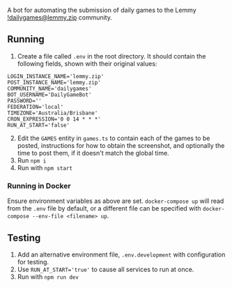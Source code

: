 A bot for automating the submission of daily games to the Lemmy [!dailygames@lemmy.zip](https://lemmy.zip/c/dailygames) community.

## Running

1. Create a file called `.env` in the root directory. It should contain the following fields,
shown with their original values:

```env
LOGIN_INSTANCE_NAME='lemmy.zip'
POST_INSTANCE_NAME='lemmy.zip'
COMMUNITY_NAME='dailygames'
BOT_USERNAME='DailyGameBot'
PASSWORD=''
FEDERATION='local'
TIMEZONE='Australia/Brisbane'
CRON_EXPRESSION='0 0 14 * * *'
RUN_AT_START='false'
```

2. Edit the `GAMES` entity in `games.ts` to contain each of the games to be posted, instructions for how to obtain the screenshot, and optionally the time to post them, if it doesn't match the global time.
3. Run `npm i`
4. Run with `npm start`

### Running in Docker

Ensure environment variables as above are set. `docker-compose up` will read from the `.env` file by default, or a different file can be specified with `docker-compose --env-file <filename> up`.

## Testing

1. Add an alternative environment file, `.env.development` with configuration for testing.
2. Use `RUN_AT_START='true'` to cause all services to run at once.
3. Run with `npm run dev`
